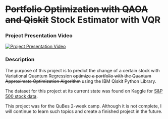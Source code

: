# ~~Portfolio Optimization with QAOA and Qiskit~~ Stock Estimator with VQR

### Project Presentation Video
[![Project Presentation Video](https://img.youtube.com/vi/WnqyhPx64Cw/0.jpg)](https://youtu.be/WnqyhPx64Cw "Click to play on Youtube.com")

### Description

The purpose of this project is to predict the change of a certain stock with Variational Quantum Regression ~~optimize a portfolio with the Quantum Approximate Optimization Algorithm~~ using the IBM Qiskit Python Library.

The dataset for this project at its current state was found on Kaggle for [S&P 500 stock data](https://www.kaggle.com/camnugent/sandp500).

This project was for the QuBes 2-week camp. Although it is not complete, I will continue to learn such topics and create a finished project in the future.
